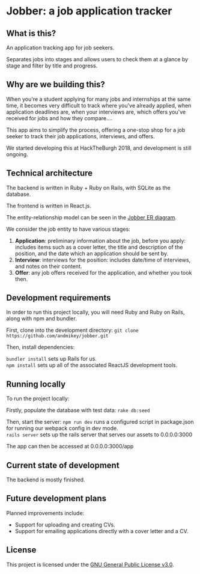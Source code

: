 # Jobber: a job application tracker
## What is this?
An application tracking app for job seekers.

Separates jobs into stages and allows users to check them at a glance by stage and filter by title and progress.

## Why are we building this?
When you're a student applying for many jobs and internships at the same time, it becomes very difficult to track where you've already applied, when application deadlines are, when your interviews are, which offers you've received for jobs and how they compare....

This app aims to simplify the process, offering a one-stop shop for a job seeker to track their job applications, interviews, and offers. 

We started developing this at HackTheBurgh 2018, and development is still ongoing.


## Technical architecture
The backend is written in Ruby + Ruby on Rails, with SQLite as the database.

The frontend is written in React.js.

The entity-relationship model can be seen in the [Jobber ER diagram](./info/Jobber.svg).

We consider the job entity to have various stages:
1. **Application**: preliminary information about the job, before you apply: includes items such as a cover letter, the title and description of the position, and the date which an application should be sent by.
2. **Interview**: interviews for the position: includes date/time of interviews, and notes on their content.
3. **Offer**: any job offers received for the application, and whether you took then. 


## Development requirements
In order to run this project locally, you will need Ruby and Ruby on Rails, along with npm and bundler.

First, clone into the development directory:
``` git clone https://github.com/andmikey/jobber.git ```

Then, install dependencies:

```bundler install``` sets up Rails for us.  
```npm install``` sets up all of the associated ReactJS development tools.  

## Running locally
To run the project locally:

Firstly, populate the database with test data:
```rake db:seed```

Then, start the server:
```npm run dev``` runs a configured script in package.json for running our webpack config in dev mode.  
```rails server``` sets up the rails server that serves our assets to 0.0.0.0:3000

The app can then be accessed at 0.0.0.0:3000/app

## Current state of development
The backend is mostly finished.


## Future development plans
Planned improvements include:
- Support for uploading and creating CVs.
- Support for emailing applications directly with a cover letter and a CV.


## License
This project is licensed under the [GNU General Public License v3.0](https://www.gnu.org/licenses/gpl-3.0.en.html).



